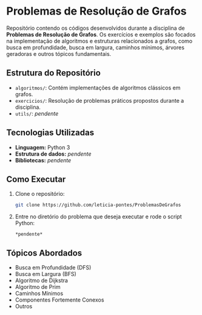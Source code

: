 # Problemas de Resolução de Grafos

Repositório contendo os códigos desenvolvidos durante a disciplina de **Problemas de Resolução de Grafos**. Os exercícios e exemplos são focados na implementação de algoritmos e estruturas relacionados a grafos, como busca em profundidade, busca em largura, caminhos mínimos, árvores geradoras e outros tópicos fundamentais.

## Estrutura do Repositório

- `algoritmos/`: Contém implementações de algoritmos clássicos em grafos.
- `exercicios/`: Resolução de problemas práticos propostos durante a disciplina.
- `utils/`: *pendente*

## Tecnologias Utilizadas

- **Linguagem:** Python 3
- **Estrutura de dados:** *pendente*
- **Bibliotecas:** *pendente*

## Como Executar

1. Clone o repositório:

    ```bash
    git clone https://github.com/leticia-pontes/ProblemasDeGrafos
    ```

2. Entre no diretório do problema que deseja executar e rode o script Python:

    ```plaintext
    *pendente*
    ```

## Tópicos Abordados

- Busca em Profundidade (DFS)
- Busca em Largura (BFS)
- Algoritmo de Dijkstra
- Algoritmo de Prim
- Caminhos Mínimos
- Componentes Fortemente Conexos
- Outros
